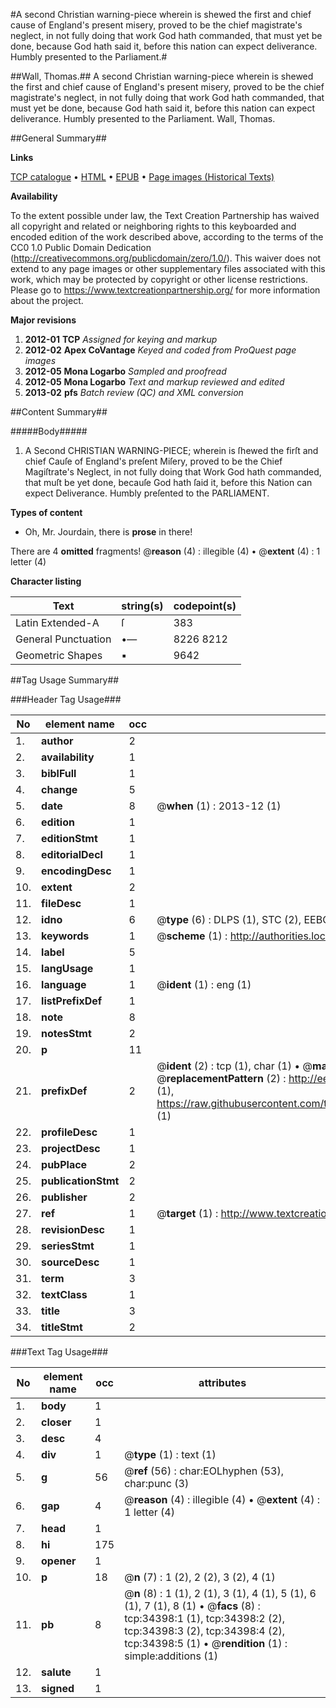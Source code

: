 #A second Christian warning-piece wherein is shewed the first and chief cause of England's present misery, proved to be the chief magistrate's neglect, in not fully doing that work God hath commanded, that must yet be done, because God hath said it, before this nation can expect deliverance. Humbly presented to the Parliament.#

##Wall, Thomas.##
A second Christian warning-piece wherein is shewed the first and chief cause of England's present misery, proved to be the chief magistrate's neglect, in not fully doing that work God hath commanded, that must yet be done, because God hath said it, before this nation can expect deliverance. Humbly presented to the Parliament.
Wall, Thomas.

##General Summary##

**Links**

[TCP catalogue](http://www.ota.ox.ac.uk/tcp/)  • 
[HTML](http://tei.it.ox.ac.uk/tcp/Texts-HTML/free/A67/A67326.html)  • 
[EPUB](http://tei.it.ox.ac.uk/tcp/Texts-EPUB/free/A67/A67326.epub) • 
[Page images (Historical Texts)](https://historicaltexts.jisc.ac.uk/eebo-99829951e)

**Availability**

To the extent possible under law, the Text Creation Partnership has waived all copyright and related or neighboring rights to this keyboarded and encoded edition of the work described above, according to the terms of the CC0 1.0 Public Domain Dedication (http://creativecommons.org/publicdomain/zero/1.0/). This waiver does not extend to any page images or other supplementary files associated with this work, which may be protected by copyright or other license restrictions. Please go to https://www.textcreationpartnership.org/ for more information about the project.

**Major revisions**

1. __2012-01__ __TCP__ *Assigned for keying and markup*
1. __2012-02__ __Apex CoVantage__ *Keyed and coded from ProQuest page images*
1. __2012-05__ __Mona Logarbo__ *Sampled and proofread*
1. __2012-05__ __Mona Logarbo__ *Text and markup reviewed and edited*
1. __2013-02__ __pfs__ *Batch review (QC) and XML conversion*

##Content Summary##

#####Body#####

1. A Second CHRISTIAN WARNING-PIECE; wherein is ſhewed the firſt and chief Cauſe of England's preſent Miſery, proved to be the Chief Magiſtrate's Neglect, in not fully doing that Work God hath commanded, that muſt be yet done, becauſe God hath ſaid it, before this Nation can expect Deliverance. Humbly preſented to the PARLIAMENT.

**Types of content**

  * Oh, Mr. Jourdain, there is **prose** in there!

There are 4 **omitted** fragments! 
 @__reason__ (4) : illegible (4)  •  @__extent__ (4) : 1 letter (4)

**Character listing**


|Text|string(s)|codepoint(s)|
|---|---|---|
|Latin Extended-A|ſ|383|
|General Punctuation|•—|8226 8212|
|Geometric Shapes|▪|9642|

##Tag Usage Summary##

###Header Tag Usage###

|No|element name|occ|attributes|
|---|---|---|---|
|1.|__author__|2||
|2.|__availability__|1||
|3.|__biblFull__|1||
|4.|__change__|5||
|5.|__date__|8| @__when__ (1) : 2013-12 (1)|
|6.|__edition__|1||
|7.|__editionStmt__|1||
|8.|__editorialDecl__|1||
|9.|__encodingDesc__|1||
|10.|__extent__|2||
|11.|__fileDesc__|1||
|12.|__idno__|6| @__type__ (6) : DLPS (1), STC (2), EEBO-CITATION (1), PROQUEST (1), VID (1)|
|13.|__keywords__|1| @__scheme__ (1) : http://authorities.loc.gov/ (1)|
|14.|__label__|5||
|15.|__langUsage__|1||
|16.|__language__|1| @__ident__ (1) : eng (1)|
|17.|__listPrefixDef__|1||
|18.|__note__|8||
|19.|__notesStmt__|2||
|20.|__p__|11||
|21.|__prefixDef__|2| @__ident__ (2) : tcp (1), char (1)  •  @__matchPattern__ (2) : ([0-9\-]+):([0-9IVX]+) (1), (.+) (1)  •  @__replacementPattern__ (2) : http://eebo.chadwyck.com/downloadtiff?vid=$1&page=$2 (1), https://raw.githubusercontent.com/textcreationpartnership/Texts/master/tcpchars.xml#$1 (1)|
|22.|__profileDesc__|1||
|23.|__projectDesc__|1||
|24.|__pubPlace__|2||
|25.|__publicationStmt__|2||
|26.|__publisher__|2||
|27.|__ref__|1| @__target__ (1) : http://www.textcreationpartnership.org/docs/. (1)|
|28.|__revisionDesc__|1||
|29.|__seriesStmt__|1||
|30.|__sourceDesc__|1||
|31.|__term__|3||
|32.|__textClass__|1||
|33.|__title__|3||
|34.|__titleStmt__|2||


###Text Tag Usage###

|No|element name|occ|attributes|
|---|---|---|---|
|1.|__body__|1||
|2.|__closer__|1||
|3.|__desc__|4||
|4.|__div__|1| @__type__ (1) : text (1)|
|5.|__g__|56| @__ref__ (56) : char:EOLhyphen (53), char:punc (3)|
|6.|__gap__|4| @__reason__ (4) : illegible (4)  •  @__extent__ (4) : 1 letter (4)|
|7.|__head__|1||
|8.|__hi__|175||
|9.|__opener__|1||
|10.|__p__|18| @__n__ (7) : 1 (2), 2 (2), 3 (2), 4 (1)|
|11.|__pb__|8| @__n__ (8) : 1 (1), 2 (1), 3 (1), 4 (1), 5 (1), 6 (1), 7 (1), 8 (1)  •  @__facs__ (8) : tcp:34398:1 (1), tcp:34398:2 (2), tcp:34398:3 (2), tcp:34398:4 (2), tcp:34398:5 (1)  •  @__rendition__ (1) : simple:additions (1)|
|12.|__salute__|1||
|13.|__signed__|1||
